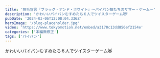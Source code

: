 ```yaml
---
title: '無毛宣言『ブラック・アンド・ホワイト』～パイパン娘たちのサマー・ゲーム～'
description: 'かわいいパイパンむすめたち６人でツイスターゲーム😻'
pubDate: '2024-03-06T12:08:04.336Z'
heroImage: '/blog-placeholder.jpg'
video: 'https://www.tokyomotion.net/embed/a3170c13dd856ef2154e'
categories: ['本編無修正']
tags: ['パイパン']
---
```


かわいいパイパンむすめたち６人でツイスターゲーム😻